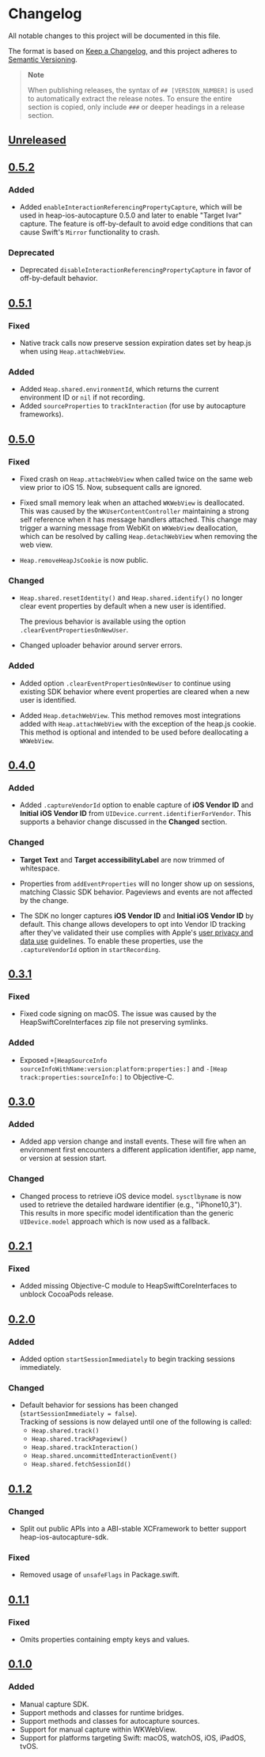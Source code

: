 # Changelog

All notable changes to this project will be documented in this file.

The format is based on [Keep a Changelog](https://keepachangelog.com/en/1.0.0/),
and this project adheres to [Semantic Versioning](https://semver.org/spec/v2.0.0.html).

> **Note**
>
> When publishing releases, the syntax of `## [VERSION_NUMBER]` is used to automatically
> extract the release notes.  To ensure the entire section is copied, only include `###` or
> deeper headings in a release section.

## [Unreleased]

## [0.5.2]

### Added

- Added `enableInteractionReferencingPropertyCapture`, which will be used in heap-ios-autocapture
  0.5.0 and later to enable "Target Ivar" capture.  The feature is off-by-default to avoid edge
  conditions that can cause Swift's `Mirror` functionality to crash.

### Deprecated

- Deprecated `disableInteractionReferencingPropertyCapture` in favor of off-by-default behavior.

## [0.5.1]

### Fixed

- Native track calls now preserve session expiration dates set by heap.js when using
  `Heap.attachWebView`.

### Added

- Added `Heap.shared.environmentId`, which returns the current environment ID or `nil` if not
  recording.
- Added `sourceProperties` to `trackInteraction` (for use by autocapture frameworks).

## [0.5.0]

### Fixed

- Fixed crash on `Heap.attachWebView` when called twice on the same web view prior to iOS 15.
  Now, subsequent calls are ignored.

- Fixed small memory leak when an attached `WKWebView` is deallocated.  This was caused by the 
  `WKUserContentController` maintaining a strong self reference when it has message handlers
  attached.  This change may trigger a warning message from WebKit on `WKWebView` deallocation,
  which can be resolved by calling `Heap.detachWebView` when removing the web view.

- `Heap.removeHeapJsCookie` is now public.

### Changed

- `Heap.shared.resetIdentity()` and `Heap.shared.identify()` no longer clear event properties by
  default when a new user is identified.
  
  The previous behavior is available using the option `.clearEventPropertiesOnNewUser`.

- Changed uploader behavior around server errors.

### Added

- Added option `.clearEventPropertiesOnNewUser` to continue using existing SDK behavior where event
  properties are cleared when a new user is identified.

- Added `Heap.detachWebView`.  This method removes most integrations added with
  `Heap.attachWebView` with the exception of the heap.js cookie.  This method is optional and
  intended to be used before deallocating a `WKWebView`.

## [0.4.0]

### Added

- Added `.captureVendorId` option to enable capture of **iOS Vendor ID**  and **Initial iOS Vendor
  ID** from `UIDevice.current.identifierForVendor`. This supports a behavior change discussed in the
  **Changed** section.

### Changed

- **Target Text** and **Target accessibilityLabel** are now trimmed of whitespace.

- Properties from `addEventProperties` will no longer show up on sessions, matching Classic SDK
  behavior.  Pageviews and events are not affected by the change.

- The SDK no longer captures **iOS Vendor ID** and **Initial iOS Vendor ID** by default. This change
  allows developers to opt into Vendor ID tracking after they've validated their use complies with
  Apple's [user privacy and data use] guidelines.
  To enable these properties, use the `.captureVendorId` option in `startRecording`.
  
## [0.3.1]

### Fixed

- Fixed code signing on macOS. The issue was caused by the HeapSwiftCoreInterfaces zip file not
  preserving symlinks.

### Added

- Exposed `+[HeapSourceInfo sourceInfoWithName:version:platform:properties:]` and
 `-[Heap track:properties:sourceInfo:]` to Objective-C.

## [0.3.0]

### Added

- Added app version change and install events.  These will fire when an environment first
  encounters a different application identifier, app name, or version at session start.

### Changed

- Changed process to retrieve iOS device model. `sysctlbyname` is now used to retrieve the 
  detailed hardware identifier (e.g., "iPhone10,3"). This results in more specific 
  model identification than the generic `UIDevice.model` approach which is now used
  as a fallback.

## [0.2.1]

### Fixed

- Added missing Objective-C module to HeapSwiftCoreInterfaces to unblock CocoaPods release.

## [0.2.0]

### Added

- Added option `startSessionImmediately` to begin tracking sessions immediately.

### Changed

- Default behavior for sessions has been changed (`startSessionImmediately = false`).  
  Tracking of sessions is now delayed until one of the following is called:
  - `Heap.shared.track()`
  - `Heap.shared.trackPageview()`
  - `Heap.shared.trackInteraction()`
  - `Heap.shared.uncommittedInteractionEvent()`
  - `Heap.shared.fetchSessionId()`

## [0.1.2]

### Changed

- Split out public APIs into a ABI-stable XCFramework to better support heap-ios-autocapture-sdk.

### Fixed

- Removed usage of `unsafeFlags` in Package.swift.

## [0.1.1]

### Fixed

- Omits properties containing empty keys and values.

## [0.1.0]

### Added

- Manual capture SDK.
- Support methods and classes for runtime bridges.
- Support methods and classes for autocapture sources.
- Support for manual capture within WKWebView.
- Support for platforms targeting Swift: macOS, watchOS, iOS, iPadOS, tvOS.

[Unreleased]: https://github.com/heap/heap-swift-core-sdk/compare/0.5.2...main
[0.5.2]: https://github.com/heap/heap-swift-core-sdk/compare/0.5.1...0.5.2
[0.5.1]: https://github.com/heap/heap-swift-core-sdk/compare/0.5.0...0.5.1
[0.5.0]: https://github.com/heap/heap-swift-core-sdk/compare/0.4.0...0.5.0
[0.4.0]: https://github.com/heap/heap-swift-core-sdk/compare/0.3.1...0.4.0
[0.3.1]: https://github.com/heap/heap-swift-core-sdk/compare/0.3.0...0.3.1
[0.3.0]: https://github.com/heap/heap-swift-core-sdk/compare/0.2.1...0.3.0
[0.2.1]: https://github.com/heap/heap-swift-core-sdk/compare/0.2.0...0.2.1
[0.2.0]: https://github.com/heap/heap-swift-core-sdk/compare/0.1.2...0.2.0
[0.1.2]: https://github.com/heap/heap-swift-core-sdk/compare/0.1.1...0.1.2
[0.1.1]: https://github.com/heap/heap-swift-core-sdk/compare/0.1.0...0.1.1
[0.1.0]: https://github.com/heap/heap-swift-core-sdk/releases/tag/0.1.0
[user privacy and data use]: https://developer.apple.com/app-store/user-privacy-and-data-use/